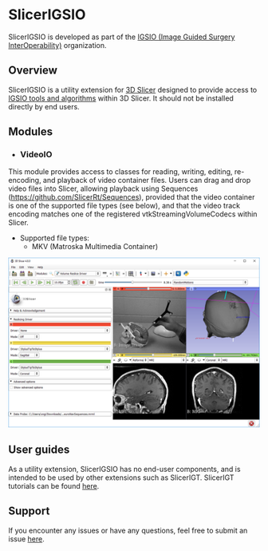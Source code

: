 # SlicerIGSIO

SlicerIGSIO is developed as part of the [IGSIO (Image Guided Surgery InterOperability)](http://igsio.github.io/) organization.

## Overview

SlicerIGSIO is a utility extension for [3D Slicer](http://slicer.org) designed to provide access to [IGSIO tools and algorithms](https://github.com/IGSIO/IGSIO)  within 3D Slicer. It should not be installed directly by end users.

## Modules

- ### VideoIO
This module provides access to classes for reading, writing, editing, re-encoding, and playback of video container files.
Users can drag and drop video files into Slicer, allowing playback using Sequences (https://github.com/SlicerRt/Sequences), provided that the video container is one of the supported file types (see below), and that the video track encoding matches one of the registered vtkStreamingVolumeCodecs within Slicer.

- Supported file types:
  - MKV (Matroska Multimedia Container)
  
![alt text](Images/SlicerIGSIOScreenshot1.png)


## User guides

As a utility extension, SlicerIGSIO has no end-user components, and is intended to be used by other extensions such as SlicerIGT.
SlicerIGT tutorials can be found [here](http://www.slicerigt.org/wp/user-tutorial/).

## Support

If you encounter any issues or have any questions, feel free to submit an issue [here](https://github.com/IGSIO/SlicerIGSIO/issues/new).
